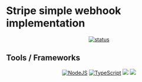 # Stripe simple webhook implementation

<p align="center">
	<a href="#"><img src="https://img.shields.io/badge/Status-In%20Progress-yellow" alt="status"></a>
</p>

## Tools / Frameworks
<p align="center">
  <a href="#"><img src="https://img.shields.io/badge/node.js%20-%2343853D.svg?&style=for-the-badge&logo=node.js&logoColor=white" alt="NodeJS" /></a>
  <a href="#"><img src="https://img.shields.io/badge/typescript%20-%23007ACC.svg?&style=for-the-badge&logo=typescript&logoColor=white" alt="TypeScript" /></a>
  <a href="#"><img src="https://img.shields.io/static/v1?message=Koa&logo=&labelColor=5c5c5c&color=b00bd9&logoColor=white&label=%20&style=for-the-badge&logo=appveyor"></a>
  <a href="#"><img src="https://img.shields.io/static/v1?message=Stripe&logo=&labelColor=5c5c5c&color=ff9900&logoColor=white&label=%20&style=for-the-badge&logo=appveyor"></a>
</p>


